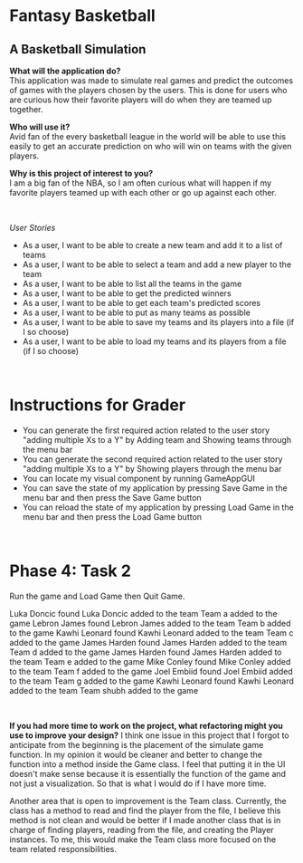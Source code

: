 # Fantasy Basketball
## A Basketball Simulation

**What will the application do?** <br>
This application was made to simulate real games and predict the
outcomes of games with the players chosen by the users. This is done
for users who are curious how their favorite players will do when they are
teamed up together.

**Who will use it?** <br>
Avid fan of the every basketball league in the world will be able to use
this easily to get an accurate prediction on who will win on teams with the
given players.

**Why is this project of interest to you?** <br>
I am a big fan of the NBA, so I am often curious what will happen
if my favorite players teamed up with each other or go up against each
other.

<br>

*User Stories*
- As a user, I want to be able to create a new team and add it to a list of teams
- As a user, I want to be able to select a team and add a new player to the team
- As a user, I want to be able to list all the teams in the game
- As a user, I want to be able to get the predicted winners
- As a user, I want to be able to get each team's predicted scores
- As a user, I want to be able to put as many teams as possible
- As a user, I want to be able to save my teams and its players into a file (if I so choose)
- As a user, I want to be able to load my teams and its players from a file (if I so choose)

<br>

# Instructions for Grader

- You can generate the first required action related to the user story "adding multiple Xs to a Y" by Adding team and Showing teams through the menu bar
- You can generate the second required action related to the user story "adding multiple Xs to a Y" by Showing players through the menu bar
- You can locate my visual component by running GameAppGUI
- You can save the state of my application by pressing Save Game in the menu bar and then press the Save Game button
- You can reload the state of my application by pressing Load Game in the menu bar and then press the Load Game button

<br>

# Phase 4: Task 2

Run the game and Load Game then Quit Game.

Luka Doncic found
Luka Doncic added to the team
Team a added to the game
Lebron James found
Lebron James added to the team
Team b added to the game
Kawhi Leonard found
Kawhi Leonard added to the team
Team c added to the game
James Harden found
James Harden added to the team
Team d added to the game
James Harden found
James Harden added to the team
Team e added to the game
Mike Conley found
Mike Conley added to the team
Team f added to the game
Joel Embiid found
Joel Embiid added to the team
Team g added to the game
Kawhi Leonard found
Kawhi Leonard added to the team
Team shubh added to the game

<br>

**If you had more time to work on the project, what refactoring might you use to improve your design?**
I think one issue in this project that I forgot to anticipate from the beginning is the placement of the simulate game function. 
In my opinion it would be cleaner and better to change the function into a method inside the Game class. 
I feel that putting it in the UI doesn't make sense because it is essentially the function of the game and not just a visualization. 
So that is what I would do if I have more time.

Another area that is open to improvement is the Team class. Currently, the class has a method to read and find the player from the file,
I believe this method is not clean and would be better if I made another class that is in charge of finding players, reading from the file,
and creating the Player instances. To me, this would make the Team class more focused on the team related responsibilities.


